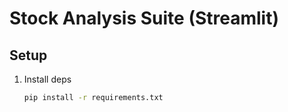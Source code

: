 # Stock Analysis Suite (Streamlit)

## Setup
1. Install deps
   ```bash
   pip install -r requirements.txt
